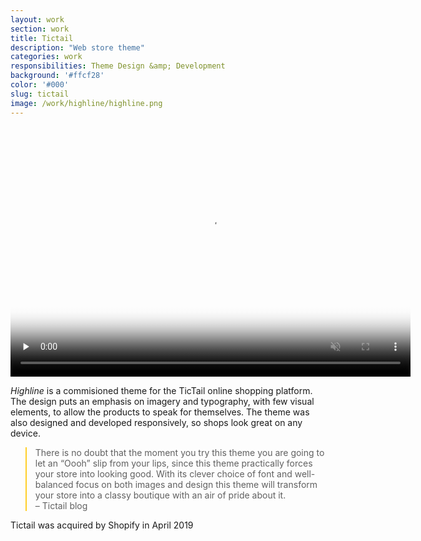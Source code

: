 ```yaml
---
layout: work
section: work
title: Tictail
description: "Web store theme"
categories: work
responsibilities: Theme Design &amp; Development
background: '#ffcf28'
color: '#000'
slug: tictail
image: /work/highline/highline.png
---
```


<div>
  <video muted playsinline id="highline" class="browser_img" title="Highline - Tictail.com"
    preload="none" width="640" height="400" poster="{{ site.root }}{{ page.image }}" data-setup="{}">
    <source src="{{ site.root }}/work/highline/highline.mp4" type='video/mp4'>
  </video>
</div>

<em>Highline</em> is a commisioned theme for the TicTail online shopping platform. The design puts an emphasis on imagery and typography, with few visual elements, to allow the products to speak for themselves. The theme was also designed and developed responsively, so shops look great on any device.

<blockquote style="border-color: #ffcf28">
  There is no doubt that the moment you try this theme you are going to let an “Oooh” slip from your lips, since this theme practically forces your store into looking good. With its clever choice of font and well-balanced focus on both images and design this theme will transform your store into a classy boutique with an air of pride about it.
  <aside>
    – Tictail blog
  </aside>
</blockquote>

<p>Tictail was acquired by Shopify in April 2019</p>